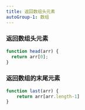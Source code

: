 ```yaml
---
title: 返回数组头元素
autoGroup-1: 数组
---
```


### 返回数组头元素

```js
function head(arr) {
  return arr[0];
}
```

### 返回数组的末尾元素

```js
function last(arr) {
    return arr[arr.length-1]
}
```

